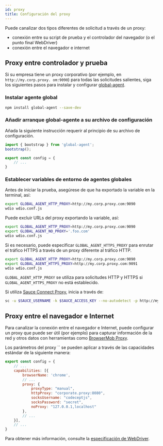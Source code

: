 ```yaml
---
id: proxy
title: Configuración del proxy
---
```


Puede canalizar dos tipos diferentes de solicitud a través de un proxy:

- conexión entre su script de prueba y el controlador del navegador (o el punto final WebDriver)
- conexión entre el navegador e internet

## Proxy entre controlador y prueba

Si su empresa tiene un proxy corporativo (por ejemplo, en `http://my.corp.proxy. om:9090`) para todas las solicitudes salientes, siga los siguientes pasos para instalar y configurar [global-agent](https://github.com/gajus/global-agent).

### Instalar agente global

```bash npm2yarn
npm install global-agent --save-dev
```

### Añadir arranque global-agente a su archivo de configuración

Añada la siguiente instrucción requerir al principio de su archivo de configuración.

```js title="wdio.conf.js"
import { bootstrap } from 'global-agent';
bootstrap();

export const config = {
    // ...
}
```

### Establecer variables de entorno de agentes globales

Antes de iniciar la prueba, asegúrese de que ha exportado la variable en la terminal, así:

```sh
export GLOBAL_AGENT_HTTP_PROXY=http://my.corp.proxy.com:9090
wdio wdio.conf.js
```

Puede excluir URLs del proxy exportando la variable, así:

```sh
export GLOBAL_AGENT_HTTP_PROXY=http://my.corp.proxy.com:9090
export GLOBAL_AGENT_NO_PROXY='.foo.com'
wdio wdio.conf.js
```

Si es necesario, puede especificar `GLOBAL_AGENT_HTTPS_PROXY` para enrutar el tráfico HTTPS a través de un proxy diferente al tráfico HTTP.

```sh
export GLOBAL_AGENT_HTTP_PROXY=http://my.corp.proxy.com:9090
export GLOBAL_AGENT_HTTPS_PROXY=http://my.corp.proxy.com:9091
wdio wdio.conf.js
```

`GLOBAL_AGENT_HTTP_PROXY` se utiliza para solicitudes HTTP y HTTPS si `GLOBAL_AGENT_HTTPS_PROXY` no está establecido.

Si utiliza [Sauce Connect Proxy](https://docs.saucelabs.com/secure-connections/#sauce-connect-proxy), inicia a través de:

```sh
sc -u $SAUCE_USERNAME -k $SAUCE_ACCESS_KEY --no-autodetect -p http://my.corp.proxy.com:9090
```

## Proxy entre el navegador e Internet

Para canalizar la conexión entre el navegador e Internet, puede configurar un proxy que puede ser útil (por ejemplo) para capturar información de la red y otros datos con herramientas como [BrowserMob Proxy](https://github.com/lightbody/browsermob-proxy).

Los parámetros del proxy `` se pueden aplicar a través de las capacidades estándar de la siguiente manera:

```js title="wdio.conf.js"
export const config = {
    // ...
    capabilities: [{
        browserName: 'chrome',
        // ...
        proxy: {
            proxyType: "manual",
            httpProxy: "corporate.proxy:8080",
            socksUsername: "codeceptjs",
            socksPassword: "secret",
            noProxy: "127.0.0.1,localhost"
        },
        // ...
    }],
    // ...
}
```

Para obtener más información, consulte la [especificación de WebDriver](https://w3c.github.io/webdriver/#proxy).
